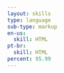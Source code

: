 ```yaml
---
layout: skills
type: language
sub-type: markup
en-us:
  skill: HTML
pt-br:
  skill: HTML
percent: 95.99
---
```

